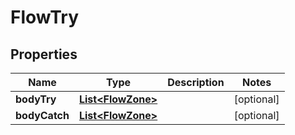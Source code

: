 
# FlowTry

## Properties
Name | Type | Description | Notes
------------ | ------------- | ------------- | -------------
**bodyTry** | [**List&lt;FlowZone&gt;**](FlowZone.md) |  |  [optional]
**bodyCatch** | [**List&lt;FlowZone&gt;**](FlowZone.md) |  |  [optional]



